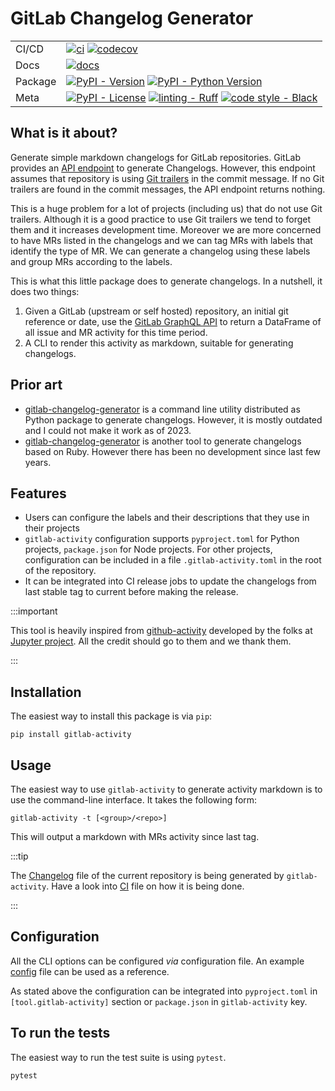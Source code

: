 # GitLab Changelog Generator

|         |                                                                                                                                                                                                                                                                                                                                                                                                                 |
| ------- | --------------------------------------------------------------------------------------------------------------------------------------------------------------------------------------------------------------------------------------------------------------------------------------------------------------------------------------------------------------------------------------------------------------- |
| CI/CD   | [![ci](https://gitlab.com/mahendrapaipuri/gitlab-activity/badges/main/pipeline.svg)](https://gitlab.com/mahendrapaipuri/gitlab-activity/-/commits/main) [ ![codecov](https://codecov.io/gl/mahendrapaipuri/gitlab-activity/graph/badge.svg?token=O60VKC38YQ)](https://codecov.io/gl/mahendrapaipuri/gitlab-activity)                                                                                            |
| Docs    | [![docs](https://img.shields.io/badge/docs-passing-green?style=flat&link=https://mahendrapaipuri.gitlab.io/gitlab-activity/)](https://mahendrapaipuri.gitlab.io/gitlab-activity/)                                                                                                                                                                                                                               |
| Package | [![PyPI - Version](https://img.shields.io/pypi/v/gitlab-activity)](https://pypi.org/project/gitlab-activity/) [![PyPI - Python Version](https://img.shields.io/pypi/pyversions/gitlab-activity)](https://pypi.org/project/gitlab-activity/)                                                                                                                                                                     |
| Meta    | [![PyPI - License](https://img.shields.io/pypi/l/gitlab-activity)](https://gitlab.com/mahendrapaipuri/gitlab-activity) [![linting - Ruff](https://img.shields.io/endpoint?url=https://raw.githubusercontent.com/astral-sh/ruff/main/assets/badge/v2.json)](https://github.com/astral-sh/ruff) [![code style - Black](https://img.shields.io/badge/code%20style-black-000000.svg)](https://github.com/psf/black) |

## What is it about?

Generate simple markdown changelogs for GitLab repositories. GitLab provides an
[API endpoint](https://docs.gitlab.com/ee/user/project/changelogs.html) to generate
Changelogs. However, this endpoint assumes that repository is using
[Git trailers](https://docs.gitlab.com/ee/user/project/changelogs.html) in the commit
message. If no Git trailers are found in the commit messages, the API endpoint returns nothing.

This is a huge problem for a lot of projects (including us) that do not use Git trailers.
Although it is a good practice to use Git trailers we tend to forget them and it
increases development time. Moreover we are more concerned to have MRs listed in the
changelogs and we can tag MRs with labels that identify the type of MR. We can
generate a changelog using these labels and group MRs according to the labels.

This is what this little package does to generate changelogs. In a nutshell, it does
two things:

1. Given a GitLab (upstream or self hosted) repository, an initial git reference or date,
   use the [GitLab GraphQL API](https://docs.gitlab.com/ee/api/graphql/reference/index.html)
   to return a DataFrame of all issue and MR activity for this time period.
2. A CLI to render this activity as markdown, suitable for generating changelogs.

## Prior art

- [gitlab-changelog-generator](https://github.com/stuartmccoll/gitlab-changelog-generator)
  is a command line utility distributed as Python package to generate changelogs.
  However, it is mostly outdated and I could not make it work as of 2023.
- [gitlab-changelog-generator](https://github.com/skywinder/gitlab-changelog-generator)
  is another tool to generate changelogs based on Ruby. However there has been no
  development since last few years.

## Features

- Users can configure the labels and their descriptions that they use in their projects
- `gitlab-activity` configuration supports `pyproject.toml` for Python projects,
  `package.json` for Node projects. For other projects, configuration can be included
  in a file `.gitlab-activity.toml` in the root of the repository.
- It can be integrated into CI release jobs to update the changelogs from last stable
  tag to current before making the release.

:::important

This tool is heavily inspired from
[github-activity](https://github.com/executablebooks/github-activity) developed by the
folks at [Jupyter project](https://jupyter.org/). All the credit should go to them
and we thank them.

:::

## Installation

The easiest way to install this package is via `pip`:

```
pip install gitlab-activity
```

## Usage

The easiest way to use `gitlab-activity` to generate activity markdown is to use
the command-line interface. It takes the following form:

```
gitlab-activity -t [<group>/<repo>]
```

This will output a markdown with MRs activity since last tag.

:::tip

The [Changelog](https://gitlab.com/mahendrapaipuri/gitlab-activity/-/blob/main/CHANGELOG.md)
file of the current repository is being generated by `gitlab-activity`. Have a look
into [CI](https://gitlab.com/mahendrapaipuri/gitlab-activity/-/blob/main/.gitlab-ci.yml)
file on how it is being done.

:::

## Configuration

All the CLI options can be configured _via_ configuration file. An example
[config](https://gitlab.com/mahendrapaipuri/gitlab-activity/-/blob/main/example-configs/.gitlab-activity.toml)
file can be used as a reference.

As stated above the configuration can be integrated into `pyproject.toml` in
`[tool.gitlab-activity]` section or `package.json` in `gitlab-activity` key.

## To run the tests

The easiest way to run the test suite is using `pytest`.

```
pytest
```
